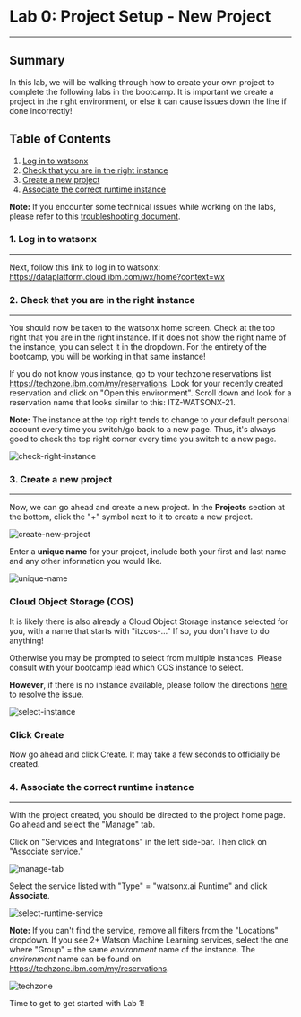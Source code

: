 # Lab 0: Project Setup - New Project
---
## Summary
In this lab, we will be walking through how to create your own project to complete the following labs in the bootcamp. It is important we create a project in the right environment, or else it can cause issues down the line if done incorrectly!

## Table of Contents

  1. [Log in to watsonx](#log-in-to-watsonx)
  2. [Check that you are in the right instance](#check-instance)
  3. [Create a new project](#new-project) 
  4. [Associate the correct runtime instance](#runtime-instance)

**Note:** If you encounter some technical issues while working on the labs, please refer to this [troubleshooting document](../troubleshooting-tips.md).

### 1. Log in to watsonx<a name="log-in-to-watsonx"></a>
---
Next, follow this link to log in to watsonx: https://dataplatform.cloud.ibm.com/wx/home?context=wx

### 2. Check that you are in the right instance<a name="check-instance"></a>
---
You should now be taken to the watsonx home screen. Check at the top right that you are in the right instance. If it does not show the right name of the instance, you can select it in the dropdown. For the entirety of the bootcamp, you will be working in that same instance!

If you do not know yous instance, go to your techzone reservations list https://techzone.ibm.com/my/reservations. Look for your recently created reservation and click on "Open this environment". Scroll down and look for a reservation name that looks similar to this:  ITZ-WATSONX-21. 

**Note:** The instance at the top right tends to change to your default personal account every time you switch/go back to a new page. Thus, it's always good to check the top right corner every time you switch to a new page.

![check-right-instance](check-right-instance.png)

### 3. Create a new project<a name="new-project"></a>
---
Now, we can go ahead and create a new project. In the **Projects** section at the bottom, click the "+" symbol next to it to create a new project.

![create-new-project](create-new-project.png)

Enter a **unique name** for your project, include both your first and last name and any other information you would like.

![unique-name](unique-name.png)

### Cloud Object Storage (COS)
It is likely there is also already a Cloud Object Storage instance selected for you, with a name that starts with "itzcos-..." If so, you don't have to do anything! 

Otherwise you may be prompted to select from multiple instances. Please consult with your bootcamp lead which COS instance to select.

**However**, if there is no instance available, please follow the directions [here](COS_troubleshooting.md) to resolve the issue.

![select-instance](select-instance.png)

### Click Create
Now go ahead and click Create. It may take a few seconds to officially be created.

### 4. Associate the correct runtime instance<a name="runtime-instance"></a>
---
With the project created, you should be directed to the project home page. Go ahead and select the "Manage" tab.

Click on "Services and Integrations" in the left side-bar. Then click on "Associate service."

![manage-tab](manage-tab.png)

Select the service listed with "Type" = "watsonx.ai Runtime" and click **Associate**. 

![select-runtime-service](select-runtime-service.png)

**Note:** If you can't find the service, remove all filters from the "Locations" dropdown. If you see 2+ Watson Machine Learning services, select the one where "Group" = the same *environment* name of the instance. The *environment* name can be found on https://techzone.ibm.com/my/reservations. 

![techzone](techzone.png)


Time to get to get started with Lab 1!
